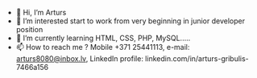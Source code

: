 - 👋 Hi, I’m Arturs
- 👀 I’m interested start to work from very beginning in junior developer position
- 🌱 I’m currently learning HTML, CSS, PHP, MySQL.....
- 📫 How to reach me ? Mobile +371 25441113, e-mail: arturs8080@inbox.lv, LinkedIn profile: linkedin.com/in/arturs-gribulis-7466a156

<!---
Arturs8080/Arturs8080 is a ✨ special ✨ repository because its `README.md` (this file) appears on your GitHub profile.
You can click the Preview link to take a look at your changes.
--->
